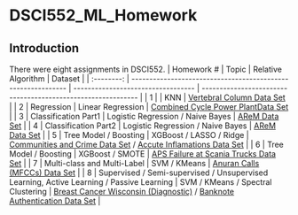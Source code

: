 # DSCI552_ML_Homework

## Introduction
There were eight assignments in DSCI552.
| Homework # | Topic                                                        | Relative Algorithm                 | Dataset                                                      |
| :--------: | ------------------------------------------------------------ | ---------------------------------- | ------------------------------------------------------------ |
|     1      |                                                              | KNN                                | [Vertebral Column Data Set](http://archive.ics.uci.edu/ml/datasets/vertebral+column#) |
|     2      | Regression                                                   | Linear Regression                  | [Combined Cycle Power PlantData Set](https://archive.ics.uci.edu/ml/datasets/combined+cycle+power+plant) |
|     3      | Classification Part1                                         | Logistic Regression / Naive Bayes  | [AReM Data Set](https://archive.ics.uci.edu/ml/datasets/Activity+Recognition+system+based+on+Multisensor+data+fusion+(AReM)) |
|     4      | Classification Part2                                         | Logistic Regression / Naive Bayes  | [AReM Data Set](https://archive.ics.uci.edu/ml/datasets/Activity+Recognition+system+based+on+Multisensor+data+fusion+(AReM)) |
|     5      | Tree Model / Boosting                                        | XGBoost / LASSO / Ridge      | [Communities and Crime Data Set](http://archive.ics.uci.edu/ml/datasets/communities+and+crime) / [Accute Inflamations Data Set](https://archive.ics.uci.edu/%20ml/datasets/Acute+Inflammations) |
|     6      | Tree Model / Boosting                                        | XGBoost / SMOTE                    | [APS Failure at Scania Trucks Data Set](https://archive.ics.uci.edu/ml/datasets/APS+Failure+at+Scania+Trucks) |
|     7      | Multi-class and Multi-Label                                  | SVM / KMeans                       | [Anuran Calls (MFCCs) Data Set](https://archive.ics.uci.edu/ml/datasets/Anuran+Calls+(MFCCs)) |
|     8      | Supervised / Semi-supervised / Unsupervised Learning, Active Learning / Passive Learning | SVM / KMeans / Spectral Clustering | [Breast Cancer Wisconsin (Diagnostic)](https://archive.ics.uci.edu/ml/datasets/Breast+Cancer+Wisconsin+(Diagnostic)) / [Banknote Authentication Data Set](https://archive.ics.uci.edu/ml/datasets/banknote+authentication) |

